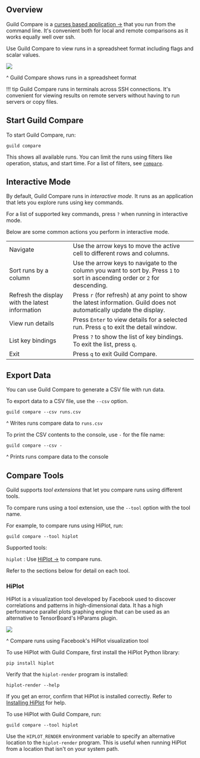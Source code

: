 <!-- -*- eval:(visual-line-mode 1) -*- -->

<div data-theme-toc="true"></div>

## Overview

Guild Compare is a [curses based application ->](https://en.wikipedia.org/wiki/Curses_(programming_library)) that you run from the command line. It's convenient both for local and remote comparisons as it works equally well over ssh.

Use Guild Compare to view runs in a spreadsheet format including flags and scalar values.

![](/assets/img/compare-feature-2.png)

^ Guild Compare shows runs in a spreadsheet format

!!! tip Guild Compare runs in terminals across SSH connections. It's convenient for viewing results on remote servers without having to run servers or copy files.

## Start Guild Compare

To start Guild Compare, run:

``` command
guild compare
```

This shows all available runs. You can limit the runs using filters like operation, status, and start time. For a list of filters, see [`compare`](/commands/compare).

## Interactive Mode

By default, Guild Compare runs in *interactive mode*. It runs as an application that lets you explore runs using key commands.

For a list of supported key commands, press `?` when running in interactive mode.

Below are some common actions you perform in interactive mode.

|                                                 |                                                                                                                               |
|-------------------------------------------------|-------------------------------------------------------------------------------------------------------------------------------|
| Navigate                                        | Use the arrow keys to move the active cell to different rows and columns.                                                     |
| Sort runs by a column                           | Use the arrow keys to navigate to the column you want to sort by. Press `1` to sort in ascending order or `2` for descending. |
| Refresh the display with the latest information | Press `r` (for refresh) at any point to show the latest information. Guild does not automatically update the display.         |
| View run details                                | Press `Enter` to view details for a selected run. Press `q` to exit the detail window.                                        |
| List key bindings                               | Press `?` to show the list of key bindings. To exit the list, press `q`.                                                      |
| Exit                                            | Press `q` to exit Guild Compare.                                                                                              |

## Export Data

You can use Guild Compare to generate a CSV file with run data.

To export data to a CSV file, use the `--csv` option.

``` command
guild compare --csv runs.csv
```

^ Writes runs compare data to `runs.csv`

To print the CSV contents to the console, use ``-`` for the file name:

``` command
guild compare --csv -
```

^ Prints runs compare data to the console

## Compare Tools

Guild supports *tool extensions* that let you compare runs using different tools.

To compare runs using a tool extension, use the `--tool` option with the tool name.

For example, to compare runs using HiPlot, run:

``` command
guild compare --tool hiplot
```

Supported tools:

`hiplot`
: Use [HiPlot ->](https://facebookresearch.github.io/hiplot/) to
  compare runs.

Refer to the sections below for detail on each tool.

### HiPlot

HiPlot is a visualization tool developed by Facebook used to discover correlations and patterns in high-dimensional data. It has a high performance parallel plots graphing engine that can be used as an alternative to TensorBoard's HParams plugin.

![](/assets/img/hiplot.png)

^ Compare runs using Facebook's HiPlot visualization tool

To use HiPlot with Guild Compare, first install the HiPlot Python library:

``` command
pip install hiplot
```

Verify that the `hiplot-render` program is installed:

``` command
hiplot-render --help
```

If you get an error, confirm that HiPlot is installed correctly. Refer to [Installing HiPlot](https://facebookresearch.github.io/hiplot/getting_started.html#installing) for help.

To use HiPlot with Guild Compare, run:

``` command
guild compare --tool hiplot
```

Use the `HIPLOT_RENDER` environment variable to specify an alternative location to the `hiplot-render` program. This is useful when running HiPlot from a location that isn't on your system path.
